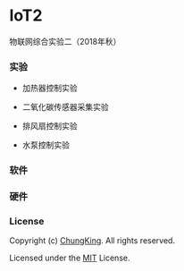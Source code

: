 # IoT2
物联网综合实验二（2018年秋）


### 实验

* 加热器控制实验

* 二氧化碳传感器采集实验

* 排风扇控制实验

* 水泵控制实验



### 软件

### 硬件



### License

Copyright (c) [ChungKing](https://github.com/HuangCongQing/). All rights reserved.

Licensed under the [MIT](./LICENSE) License.